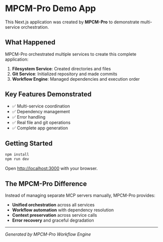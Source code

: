 # MPCM-Pro Demo App

This Next.js application was created by **MPCM-Pro** to demonstrate multi-service orchestration.

## What Happened

MPCM-Pro orchestrated multiple services to create this complete application:

1. **Filesystem Service**: Created directories and files
2. **Git Service**: Initialized repository and made commits  
3. **Workflow Engine**: Managed dependencies and execution order

## Key Features Demonstrated

- ✅ Multi-service coordination
- ✅ Dependency management
- ✅ Error handling
- ✅ Real file and git operations
- ✅ Complete app generation

## Getting Started

```bash
npm install
npm run dev
```

Open [http://localhost:3000](http://localhost:3000) with your browser.

## The MPCM-Pro Difference

Instead of managing separate MCP servers manually, MPCM-Pro provides:
- **Unified orchestration** across all services
- **Workflow automation** with dependency resolution
- **Context preservation** across service calls
- **Error recovery** and graceful degradation

---

*Generated by MPCM-Pro Workflow Engine*
